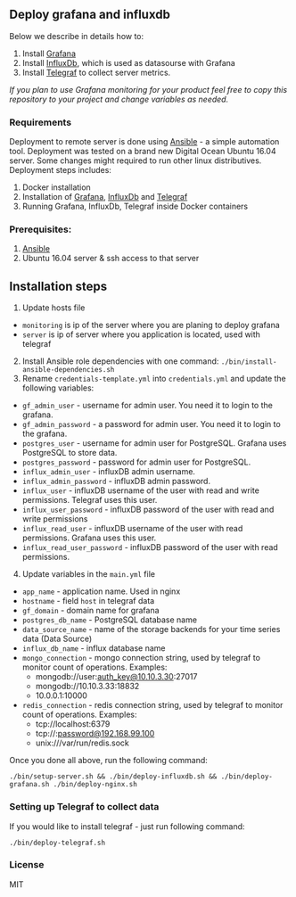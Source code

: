 ## Deploy grafana and influxdb

Below we describe in details how to:

1. Install [Grafana](https://github.com/grafana/grafana)
2. Install [InfluxDb](https://github.com/influxdata/influxdb), which is used as datasourse with Grafana
3. Install [Telegraf](https://github.com/influxdata/telegraf) to collect server metrics.

*If you plan to use Grafana monitoring for your product feel free to copy this repository to your project and change variables as needed.*

### Requirements

Deployment to remote server is done using [Ansible](https://www.ansible.com/) - a simple automation tool. Deployment was tested on a brand new Digital Ocean Ubuntu 16.04 server. Some changes might required to run other linux distributives. Deployment steps includes:

1. Docker installation
2. Installation of [Grafana](https://github.com/grafana/grafana), [InfluxDb](https://github.com/influxdata/influxdb) and [Telegraf](https://github.com/influxdata/telegraf)
3. Running Grafana, InfluxDb, Telegraf inside Docker containers

### Prerequisites:

1. [Ansible](http://docs.ansible.com/ansible/intro_installation.html)
2. Ubuntu 16.04 server & ssh access to that server

## Installation steps

1. Update hosts file
  - ```monitoring``` is ip of the server where you are planing to deploy grafana
  - ```server``` is ip of server where you application is located, used with telegraf
2. Install Ansible role dependencies with one command: `./bin/install-ansible-dependencies.sh`
3. Rename `credentials-template.yml` into `credentials.yml` and update the following variables:
  - `gf_admin_user` - username for admin user. You need it to login to the grafana.
  - `gf_admin_password` - a password for admin user. You need it to login to the grafana.
  - `postgres_user` - username for admin user for PostgreSQL. Grafana uses PostgreSQL to store data.
  - `postgres_password` - password for admin user for PostgreSQL.
  - `influx_admin_user` - influxDB admin username.
  - `influx_admin_password` - influxDB admin password.
  - `influx_user` - influxDB username of the user with read and write permissions. Telegraf uses this user.
  - `influx_user_password` - influxDB password of the user with read and write permissions
  - `influx_read_user` - influxDB username of the user with read permissions. Grafana uses this user.
  - `influx_read_user_password` - influxDB password of the user with read permissions.
4. Update variables in the `main.yml` file
  - `app_name` - application name. Used in nginx
  - `hostname` - field `host` in telegraf data
  - `gf_domain` - domain name for grafana
  - `postgres_db_name` - PostgreSQL database name
  - `data_source_name` - name of the storage backends for your time series data (Data Source)
  - `influx_db_name` - influx database name
  - `mongo_connection` - mongo connection string, used by telegraf to monitor count of operations. Examples:
    * mongodb://user:auth_key@10.10.3.30:27017
    * mongodb://10.10.3.33:18832
    * 10.0.0.1:10000
  - `redis_connection` - redis connection string, used by telegraf to monitor count of operations. Examples:
    * tcp://localhost:6379
    * tcp://:password@192.168.99.100
    * unix:///var/run/redis.sock

Once you done all above, run the following command:
```
./bin/setup-server.sh && ./bin/deploy-influxdb.sh && ./bin/deploy-grafana.sh ./bin/deploy-nginx.sh
```

### Setting up Telegraf to collect data

If you would like to install telegraf - just run following command:

```
./bin/deploy-telegraf.sh
```

### License

MIT
